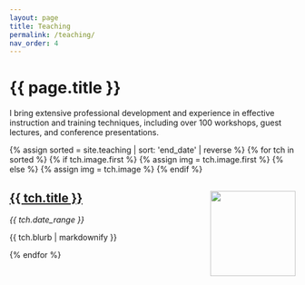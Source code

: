 ```yaml
---
layout: page
title: Teaching
permalink: /teaching/
nav_order: 4
---
```


# {{ page.title }}

I bring extensive professional development and experience in effective instruction and training techniques, including over 100 workshops, guest lectures, and conference presentations.

{% assign sorted = site.teaching | sort: 'end_date' | reverse %}
{% for tch in sorted %}
  {% if tch.image.first %}
    {% assign img = tch.image.first %}
  {% else %}
    {% assign img = tch.image %}
  {% endif %}
  <div>
  <img src="{{ img | relative_url }}" width="150px;" style="float: right;" />
  <div style="margin-right: 160px;">
    <h2><a href="{{ tch.url | relative_url }}">{{ tch.title }}</a></h2>
    <p><em>{{ tch.date_range }}</em></p>
    <p>{{ tch.blurb | markdownify }}</p>
  </div>
  </div>
{% endfor %}
